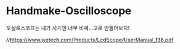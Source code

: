 # Handmake-Oscilloscope
오실로스코프는 내가 사기엔 너무 비싸...고로 만들어보자!

//https://www.jyetech.com/Products/LcdScope/UserManual_138.pdf